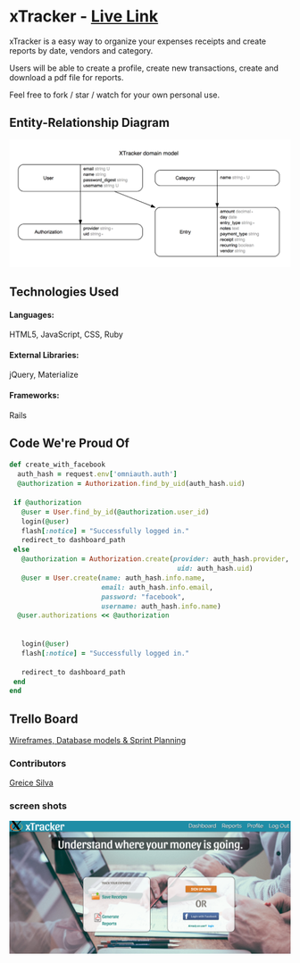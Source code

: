 # xTracker - [Live Link](https://x-tracker.herokuapp.com/)


xTracker is a easy way to organize your expenses receipts and create reports by date, vendors and category.

Users will be able to create a profile, create new transactions, create and download a pdf file for reports.


Feel free to fork / star / watch for your own personal use.



## Entity-Relationship Diagram
![alt text](app/assets/images/xtrackerErd.png)

## Technologies Used   

#### Languages:
HTML5, JavaScript, CSS, Ruby
#### External Libraries:
jQuery, Materialize
#### Frameworks:
Rails

## Code We're Proud Of
``` ruby
def create_with_facebook
  auth_hash = request.env['omniauth.auth']
  @authorization = Authorization.find_by_uid(auth_hash.uid)

 if @authorization
   @user = User.find_by_id(@authorization.user_id)
   login(@user)
   flash[:notice] = "Successfully logged in."
   redirect_to dashboard_path
 else
   @authorization = Authorization.create(provider: auth_hash.provider,
                                          uid: auth_hash.uid)
   @user = User.create(name: auth_hash.info.name,
                       email: auth_hash.info.email,
                       password: "facebook",
                       username: auth_hash.info.name)
  @user.authorizations << @authorization


   login(@user)
   flash[:notice] = "Successfully logged in."

   redirect_to dashboard_path
 end
end

```

## Trello Board
[Wireframes, Database models & Sprint Planning](https://trello.com/b/vMhofb1o/xtracker)

### Contributors
[Greice Silva](https://www.linkedin.com/in/greicesilva/)

### screen shots
![alt text](app/assets/images/xtracker-splash.png)
